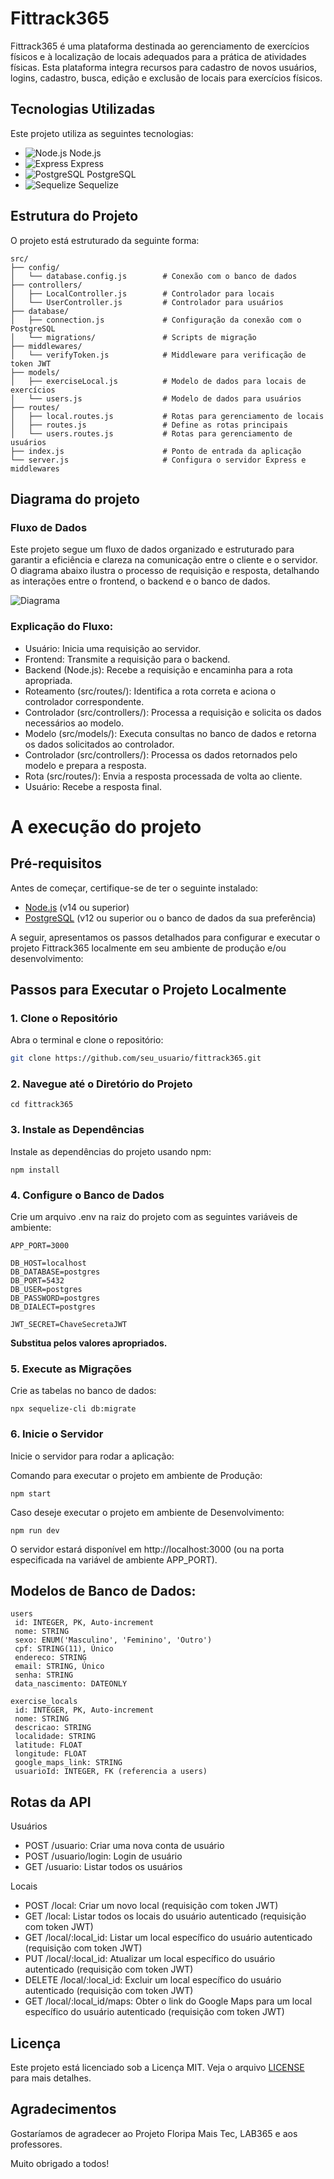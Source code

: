 # Fittrack365

Fittrack365 é uma plataforma destinada ao gerenciamento de exercícios físicos e à localização de locais adequados para a prática de atividades físicas. 
Esta plataforma integra recursos para cadastro de novos usuários, logins, cadastro, busca, edição e exclusão de locais para exercícios físicos.

## Tecnologias Utilizadas

Este projeto utiliza as seguintes tecnologias:

- ![Node.js](https://img.shields.io/badge/Node.js-339933?style=flat-square&logo=node.js&logoColor=white) Node.js
- ![Express](https://img.shields.io/badge/Express.js-000000?style=flat-square&logo=express&logoColor=white) Express
- ![PostgreSQL](https://img.shields.io/badge/PostgreSQL-336791?style=flat-square&logo=postgresql&logoColor=white) PostgreSQL
- ![Sequelize](https://img.shields.io/badge/Sequelize-52B0E7?style=flat-square&logo=sequelize&logoColor=white) Sequelize

## Estrutura do Projeto

O projeto está estruturado da seguinte forma:

```plaintext
src/
├── config/
│   └── database.config.js        # Conexão com o banco de dados
├── controllers/
│   ├── LocalController.js        # Controlador para locais
│   └── UserController.js         # Controlador para usuários
├── database/
│   ├── connection.js             # Configuração da conexão com o PostgreSQL
│   └── migrations/               # Scripts de migração
├── middlewares/
│   └── verifyToken.js            # Middleware para verificação de token JWT
├── models/
│   ├── exerciseLocal.js          # Modelo de dados para locais de exercícios
│   └── users.js                  # Modelo de dados para usuários
├── routes/
│   ├── local.routes.js           # Rotas para gerenciamento de locais
│   ├── routes.js                 # Define as rotas principais
│   └── users.routes.js           # Rotas para gerenciamento de usuários
├── index.js                      # Ponto de entrada da aplicação
└── server.js                     # Configura o servidor Express e middlewares
```
## Diagrama do projeto

### Fluxo de Dados
Este projeto segue um fluxo de dados organizado e estruturado para garantir a eficiência e clareza na comunicação entre o cliente e o servidor. O diagrama abaixo ilustra o processo de requisição e resposta, detalhando as interações entre o frontend, o backend e o banco de dados.

![Diagrama](https://github.com/juniorpinhodev/assets/blob/main/Fittrack365/diagramafit365.png)

### Explicação do Fluxo:
- Usuário: Inicia uma requisição ao servidor.
- Frontend: Transmite a requisição para o backend.
- Backend (Node.js): Recebe a requisição e encaminha para a rota apropriada.
- Roteamento (src/routes/): Identifica a rota correta e aciona o controlador correspondente.
- Controlador (src/controllers/): Processa a requisição e solicita os dados necessários ao modelo.
- Modelo (src/models/): Executa consultas no banco de dados e retorna os dados solicitados ao controlador.
- Controlador (src/controllers/): Processa os dados retornados pelo modelo e prepara a resposta.
- Rota (src/routes/): Envia a resposta processada de volta ao cliente.
- Usuário: Recebe a resposta final.

# A execução do projeto
## Pré-requisitos

Antes de começar, certifique-se de ter o seguinte instalado:

- [Node.js](https://nodejs.org/) (v14 ou superior)
- [PostgreSQL](https://www.postgresql.org/) (v12 ou superior ou o banco de dados da sua preferência)

A seguir, apresentamos os passos detalhados para configurar e executar o projeto Fittrack365 localmente em seu ambiente de produção e/ou desenvolvimento:

## Passos para Executar o Projeto Localmente

### 1. Clone o Repositório

Abra o terminal e clone o repositório:

```bash
git clone https://github.com/seu_usuario/fittrack365.git
```

### 2. Navegue até o Diretório do Projeto
```
cd fittrack365
```

### 3. Instale as Dependências
Instale as dependências do projeto usando npm:
```
npm install
```
### 4. Configure o Banco de Dados
Crie um arquivo .env na raiz do projeto com as seguintes variáveis de ambiente:

```
APP_PORT=3000 

DB_HOST=localhost
DB_DATABASE=postgres
DB_PORT=5432
DB_USER=postgres
DB_PASSWORD=postgres
DB_DIALECT=postgres

JWT_SECRET=ChaveSecretaJWT
```
**Substitua pelos valores apropriados.**

### 5. Execute as Migrações
Crie as tabelas no banco de dados:

```
npx sequelize-cli db:migrate
```

### 6. Inicie o Servidor
Inicie o servidor para rodar a aplicação:

Comando para executar o projeto em ambiente de Produção:
```
npm start
```
Caso deseje executar o projeto em ambiente de Desenvolvimento:

```
npm run dev
```
O servidor estará disponível em http://localhost:3000 (ou na porta especificada na variável de ambiente APP_PORT).

## Modelos de Banco de Dados:
```
users
 id: INTEGER, PK, Auto-increment
 nome: STRING
 sexo: ENUM('Masculino', 'Feminino', 'Outro')
 cpf: STRING(11), Único
 endereco: STRING
 email: STRING, Único
 senha: STRING
 data_nascimento: DATEONLY
```
```
exercise_locals
 id: INTEGER, PK, Auto-increment
 nome: STRING
 descricao: STRING
 localidade: STRING
 latitude: FLOAT
 longitude: FLOAT
 google_maps_link: STRING
 usuarioId: INTEGER, FK (referencia a users)
```

## Rotas da API
Usuários
- POST /usuario: Criar uma nova conta de usuário
- POST /usuario/login: Login de usuário
- GET /usuario: Listar todos os usuários
  
Locais
- POST /local: Criar um novo local (requisição com token JWT)
- GET /local: Listar todos os locais do usuário autenticado (requisição com token JWT)
- GET /local/:local_id: Listar um local específico do usuário autenticado (requisição com token JWT)
- PUT /local/:local_id: Atualizar um local específico do usuário autenticado (requisição com token JWT)
- DELETE /local/:local_id: Excluir um local específico do usuário autenticado (requisição com token JWT)
- GET /local/:local_id/maps: Obter o link do Google Maps para um local específico do usuário autenticado (requisição com token JWT)


## Licença

Este projeto está licenciado sob a Licença MIT. Veja o arquivo [LICENSE](LICENSE) para mais detalhes.

## Agradecimentos

Gostaríamos de agradecer ao Projeto Floripa Mais Tec, LAB365 e aos professores.

Muito obrigado a todos!







